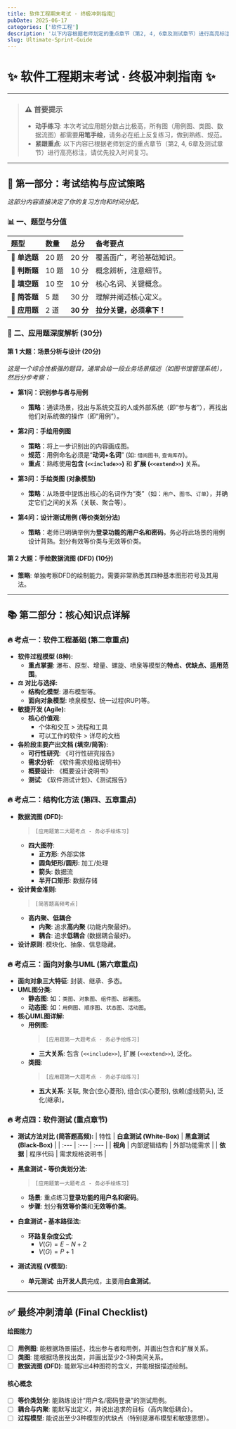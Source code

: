 ```yaml
---
title: 软件工程期末考试 · 终极冲刺指南📌
pubDate: 2025-06-17
categories: ['软件工程']
description: '以下内容根据老师划定的重点章节（第2, 4, 6章及测试章节）进行高亮标注 请优先投入时间复习。'
slug: Ultimate-Sprint-Guide
---
```


# ✨ 软件工程期末考试 · 终极冲刺指南 ✨

---

> ### ⚠️ **首要提示**
>
> -   **动手练习**: 本次考试应用题分数占比极高，所有图（用例图、类图、数据流图）都需要**用笔手绘**，请务必在纸上反复练习，做到熟练、规范。
> -   **紧跟重点**: 以下内容已根据老师划定的重点章节（第2, 4, 6章及测试章节）进行高亮标注，请优先投入时间复习。

---

## 📝 **第一部分：考试结构与应试策略**

*这部分内容直接决定了你的复习方向和时间分配。*

### 📊 **一、题型与分值**

| 题型 | 数量 | 总分 | 备考要点 |
| :--- | :--- | :--- | :--- |
| 🔹 **单选题** | 20 题 | 20 分 | 覆盖面广，考验基础知识。 |
| 🔹 **判断题** | 10 题 | 10 分 | 概念辨析，注意细节。 |
| 🔹 **填空题** | 10 空 | 10 分 | 核心名词、关键概念。 |
| 🔹 **简答题** | 5 题 | 30 分 | 理解并阐述核心定义。 |
| 🔸 **应用题** | 2 道 | **30 分** | **拉分关键，必须拿下！** |

### 🎯 **二、应用题深度解析 (30分)**

#### **第 1 大题：场景分析与设计 (20分)**
*这是一个综合性极强的题目，通常会给一段业务场景描述（如图书馆管理系统），然后分步考察：*

-   **第1问：识别参与者与用例**
    -   **策略**：通读场景，找出与系统交互的人或外部系统（即“参与者”），再找出他们对系统做的操作（即“用例”）。

-   **第2问：手绘用例图**
    -   **策略**：将上一步识别出的内容画成图。
    -   **规范**：用例命名必须是“**动词+名词**” (如: `借阅图书`, `查询库存`)。
    -   **重点**：熟练使用**包含 (`<<include>>`)** 和 **扩展 (`<<extend>>`)** 关系。

-   **第3问：手绘类图 (对象模型)**
    -   **策略**：从场景中提炼出核心的名词作为“类”（如：`用户`、`图书`、`订单`），并确定它们之间的关系（关联、聚合等）。

-   **第4问：设计测试用例 (等价类划分法)**
    -   **策略**：老师已明确举例为**登录功能的用户名和密码**，务必将此场景的用例设计背熟。划分有效等价类与无效等价类。

#### **第 2 大题：手绘数据流图 (DFD) (10分)**
-   **策略**: 单独考察DFD的绘制能力。需要非常熟悉其四种基本图形符号及其用法。

---

## 📚 **第二部分：核心知识点详解**

### 🔥 **考点一：软件工程基础 (第二章重点)**

-   **软件过程模型 (8种):**
    -   **重点掌握**: 瀑布、原型、增量、螺旋、喷泉等模型的**特点、优缺点、适用范围**。
-   **⚖️ 对比与选择:**
    -   **结构化模型**: 瀑布模型等。
    -   **面向对象模型**: 喷泉模型、统一过程(RUP)等。
-   **敏捷开发 (Agile):**
    -   **核心价值观**:
        -   个体和交互 > 流程和工具
        -   可以工作的软件 > 详尽的文档
-   **各阶段主要产出文档 (填空/简答):**
    -   **可行性研究**: 《可行性研究报告》
    -   **需求分析**: 《软件需求规格说明书》
    -   **概要设计**: 《概要设计说明书》
    -   **测试**: 《软件测试计划》、《测试报告》

### 🔥 **考点二：结构化方法 (第四、五章重点)**

-   **数据流图 (DFD):**
    > `[应用题第二大题考点 - 务必手绘练习]`
    -   **四大图符**:
        -   **正方形**: 外部实体
        -   **圆角矩形/圆形**: 加工/处理
        -   **箭头**: 数据流
        -   **半开口矩形**: 数据存储
-   **设计黄金准则:**
    > `[简答题高频考点]`
    -   **高内聚、低耦合**
        -   **内聚**: 追求**高内聚** (功能内聚最好)。
        -   **耦合**: 追求**低耦合** (数据耦合最好)。
-   **设计原则**: 模块化、抽象、信息隐藏。

### 🔥 **考点三：面向对象与UML (第六章重点)**

-   **面向对象三大特征**: 封装、继承、多态。
-   **UML图分类:**
    -   **静态图**: 如：`类图`、`对象图`、`组件图`、`部署图`。
    -   **动态图**: 如：`用例图`、`顺序图`、`状态图`、`活动图`。
-   **核心UML图详解:**
    -   **用例图**:
        > `[应用题第一大题考点 - 务必手绘练习]`
        -   **三大关系**: 包含 (`<<include>>`), 扩展 (`<<extend>>`), 泛化。
    -   **类图**:
        > `[应用题第一大题考点 - 务必手绘练习]`
        -   **五大关系**: 关联, 聚合(空心菱形), 组合(实心菱形), 依赖(虚线箭头), 泛化(继承)。

### 🔥 **考点四：软件测试 (重点章节)**

-   **测试方法对比 (简答题高频):**
| 特性 | **白盒测试 (White-Box)** | **黑盒测试 (Black-Box)** |
| :--- | :--- | :--- |
| **视角** | 内部逻辑结构 | 外部功能需求 |
| **依据** | 程序代码 | 需求规格说明书 |

-   **黑盒测试 - 等价类划分法:**
    > `[应用题第一大题考点 - 务必手绘练习]`
    -   **场景**: 重点练习**登录功能的用户名和密码**。
    -   **步骤**: 划分**有效等价类**和**无效等价类**。
-   **白盒测试 - 基本路径法:**
    -   **环路复杂度公式**:
        -   $V(G) = E - N + 2$
        -   $V(G) = P + 1$
-   **测试流程 (V模型):**
    -   **单元测试**: 由**开发人员**完成，主要用**白盒测试**。

---

## ✅ **最终冲刺清单 (Final Checklist)**

#### **绘图能力**
- [ ] **用例图**: 能根据场景描述，找出参与者和用例，并画出包含和扩展关系。
- [ ] **类图**: 能根据场景找出类，并画出至少2-3种类间关系。
- [ ] **数据流图 (DFD)**: 能默写出4种图符的含义，并能根据描述绘制。

#### **核心概念**
- [ ] **等价类划分**: 能熟练设计“用户名/密码登录”的测试用例。
- [ ] **耦合与内聚**: 能默写出定义，并说出追求的目标（高内聚低耦合）。
- [ ] **过程模型**: 能说出至少3种模型的优缺点（特别是瀑布模型和敏捷思想）。
